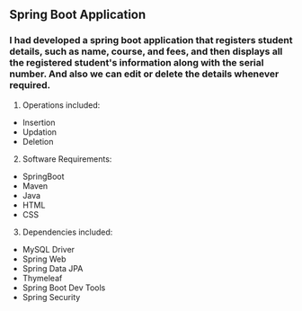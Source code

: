 ## Spring Boot Application
### I had developed a spring boot application that registers student details, such as name, course, and fees, and then displays all the registered student's information along with the serial number. And also we can edit or delete the details whenever required.
1. Operations included:
- Insertion
- Updation
- Deletion
2. Software Requirements:
- SpringBoot
- Maven
- Java
- HTML
- CSS
3. Dependencies included:
- MySQL Driver
- Spring Web
- Spring Data JPA
- Thymeleaf
- Spring Boot Dev Tools
- Spring Security


